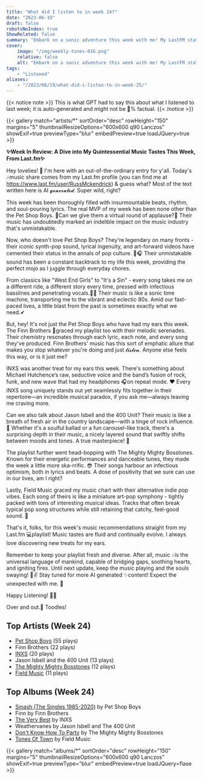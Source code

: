```yaml
---
title: "What did I listen to in week 24?"
date: "2023-06-19"
draft: false
robotsNoIndex: true
ShowRelated: false
summary: "Embark on a sonic adventure this week with me! My LastFM stats reveal an obsession with the legendary Pet Shop Boys. Their catchy synth beats and memorable lyrics have captivated my ears."
cover:
    image: "/img/weekly-tunes-016.png"
    relative: false
    alt: "Embark on a sonic adventure this week with me! My LastFM stats reveal an obsession with the legendary Pet Shop Boys. Their catchy synth beats and memorable lyrics have captivated my ears."
tags:
    - "Listened"
aliases:
    - "/2023/06/19/what-did-i-listen-to-in-week-25/"
---
```


{{< notice note >}}
This is what GPT had to say this about what I listened to last week; it is auto-generated and might not be 💯% factual.
{{< /notice >}}

{{< gallery match="artists/*" sortOrder="desc" rowHeight="150" margins="5" thumbnailResizeOptions="600x600 q90 Lanczos" showExif=true previewType="blur" embedPreview=true loadJQuery=true >}}

**✨Week In Review: A Dive into My Quintessential Music Tastes This Week, From Last.fm✨**

Hey lovelies! 🎀 I'm here with an out-of-the-ordinary entry for y'all. Today's  🎶music share comes from my Last.fm profile (you can find me at https://www.last.fm/user/RussMckendrick) & guess what? Most of the text written here is AI 𝓰𝓮𝓷𝓮𝓻𝓪𝓽𝓮𝓭. Super wild, right?

This week has been thoroughly filled with insurmountable beats, rhythm, and soul-pouring lyrics. The real MVP of my week has been none other than the Pet Shop Boys. 🎉Can we give them a virtual round of applause?👏 Their music has undoubtedly marked an indelible impact on the music industry that's unmistakable.

Now, who doesn't love Pet Shop Boys? They're legendary on many fronts - their iconic synth-pop sound, lyrical ingenuity, and art-forward videos have cemented their status in the annals of pop culture. 🎤🎧 Their unmistakable sound has been a constant backtrack to my life this week, providing the perfect mojo as I juggle through everyday chores.

From classics like "West End Girls" to "It's a Sin" - every song takes me on a different ride, a different story every time, pressed with infectious basslines and penetrating vocals.🕺💃 Their music is like a sonic time machine, transporting me to the vibrant and eclectic 80s. Amid our fast-paced lives, a little blast from the past is sometimes exactly what we need.✔

But, hey! It's not just the Pet Shop Boys who have had my ears this week. The Finn Brothers 💖graced my playlist too with their melodic serenades. Their chemistry resonates through each lyric, each note, and every song they've produced. Finn Brothers' music has this sort of emphatic allure that makes you stop whatever you're doing and just 𝓵𝓲𝓼𝓽𝓮𝓷. Anyone else feels this way, or is it just me?

INXS was another treat for my ears this week. There's something about Michael Hutchence’s raw, seductive voice and the band’s fusion of rock, funk, and new wave that had my headphones 🎧on repeat mode. ❤ Every INXS song uniquely stands out yet seamlessly fits together in their repertoire—an incredible musical paradox, if you ask me—always leaving me craving more.

Can we also talk about Jason Isbell and the 400 Unit? Their music is like a breath of fresh air in the country landscape—with a tinge of rock influence.🎸 Whether it's a soulful ballad or a fun carousel-like track, there's a surprising depth in their music, a nicely layered sound that swiftly shifts between moods and tones. A true masterpiece! 🌟

The playlist further went head-bopping with The Mighty Mighty Bosstones. Known for their energetic performances and danceable tunes, they made the week a little more ska-rrific. 😎 Their songs harbour an infectious optimism, both in lyrics and beats. A dose of positivity that we sure can use in our lives, am I right?

Lastly, Field Music graced my music chart with their alternative indie pop vibes. Each song of theirs is like a miniature art-pop symphony - tightly packed with tons of interesting musical ideas. Tracks that often break typical pop song structures while still retaining that catchy, feel-good sound. 🙌

That's it, folks, for this week's music recommendations straight from my Last.fm 💻playlist! Music tastes are fluid and continually evolve. I always love discovering new treats for my ears.

Remember to keep your playlist fresh and diverse. After all, music 🎶is the universal language of mankind, capable of bridging gaps, soothing hearts, and igniting fires. Until next update, keep the music playing and the souls swaying! 🎼✌
Stay tuned for more AI generated ✨content! Expect the unexpected with me. 💖

Happy Listening! 🎵😌

Over and out.🌙 Toodles!

## Top Artists (Week 24)

- [Pet Shop Boys](https://www.russ.fm/artist/pet-shop-boys/) (55 plays)
- Finn Brothers (22 plays)
- [INXS](https://www.russ.fm/artist/inxs/) (20 plays)
- Jason Isbell and the 400 Unit (13 plays)
- [The Mighty Mighty Bosstones](https://www.russ.fm/artist/the-mighty-mighty-bosstones/) (12 plays)
- [Field Music](https://www.russ.fm/artist/field-music/) (11 plays)


## Top Albums (Week 24)

- [Smash (The Singles 1985-2020)](https://www.russ.fm/albums/smash-the-singles-1985-2020-27393912/) by Pet Shop Boys
- Finn by Finn Brothers
- [The Very Best](https://www.russ.fm/albums/the-very-best-17981053/) by INXS
- Weathervanes by Jason Isbell and The 400 Unit
- [Don't Know How To Party](https://www.russ.fm/albums/don-t-know-how-to-party-13667166/) by The Mighty Mighty Bosstones
- [Tones Of Town](https://www.russ.fm/albums/tones-of-town-10173938/) by Field Music


{{< gallery match="albums/*" sortOrder="desc" rowHeight="150" margins="5" thumbnailResizeOptions="600x600 q90 Lanczos" showExif=true previewType="blur" embedPreview=true loadJQuery=flase >}}